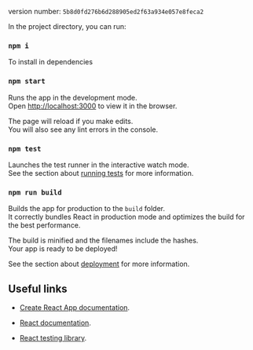 version number: `5b8d0fd276b6d288905ed2f63a934e057e8feca2`


In the project directory, you can run:

### `npm i`

To install in dependencies


### `npm start`

Runs the app in the development mode.\
Open [http://localhost:3000](http://localhost:3000) to view it in the browser.

The page will reload if you make edits.\
You will also see any lint errors in the console.

### `npm test`

Launches the test runner in the interactive watch mode.\
See the section about [running tests](https://facebook.github.io/create-react-app/docs/running-tests) for more information.

### `npm run build`

Builds the app for production to the `build` folder.\
It correctly bundles React in production mode and optimizes the build for the best performance.

The build is minified and the filenames include the hashes.\
Your app is ready to be deployed!

See the section about [deployment](https://facebook.github.io/create-react-app/docs/deployment) for more information.


## Useful links

-  [Create React App documentation](https://facebook.github.io/create-react-app/docs/getting-started).

- [React documentation](https://reactjs.org/).
- [React testing library](https://testing-library.com/docs/react-testing-library/intro/).
